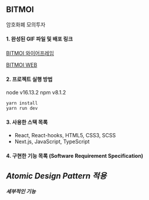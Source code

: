 ## BITMOI
암호화폐 모의투자

#### 1. 완성된 GIF 파일 및 배포 링크
[BITMOI 와이어프레임](https://www.figma.com/proto/7usxJCuyjYt1Dv8Cd6mC5D/%EB%B9%84%ED%8A%B8%EC%BD%94%EC%9D%B8-%EB%AA%A8%EC%9D%98%ED%88%AC%EC%9E%90?node-id=10%3A145&scaling=min-zoom&page-id=10%3A144)

[BITMOI WEB](https://bitmoiapp.com/)

#### 2. 프로젝트 실행 방법
node v16.13.2
npm v8.1.2
```
yarn install
yarn run dev
```

#### 3. 사용한 스택 목록

- React, React-hooks, HTML5, CSS3, SCSS
- Next.js, JavaScript, TypeScript

#### 4. 구현한 기능 목록 (Software Requirement Specification)
***Atomic Design Pattern 적용***
- 
***세부적인 기능***
<!-- - 즐겨찾기 기능(홈, 거래소 페이지 간 공유)
- 다양한 차트 라이브러리를 이용하여 구현
- 암호화폐의 한글이름 및 심볼 검색기능
- 암호화폐 리스트 클릭 시, 해당 차트 뷰 및 거래기능
- 

#### 5. 구현 방법 및 구현하면서 어려웠던 점
#### 타입스크립트를 적용하며 발생하는 에러 핸들링: 시간적 자원이 많이 드는 요인
#### CORS error 해결
- 배포했을 때 모든 통신에서 CORS 에러 발생

-> CORS를 허용하는 프록시 서버를 사용

-> 429 (Too Many Requests) error 발생

-> 직접 프록시 서버를 배포 후 사용하여 해결
